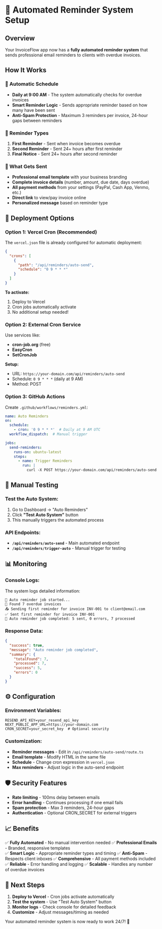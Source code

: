 # 🤖 Automated Reminder System Setup

## **Overview**
Your InvoiceFlow app now has a **fully automated reminder system** that sends professional email reminders to clients with overdue invoices.

## **How It Works**

### **🔄 Automatic Schedule**
- **Daily at 9:00 AM** - The system automatically checks for overdue invoices
- **Smart Reminder Logic** - Sends appropriate reminder based on how many have been sent
- **Anti-Spam Protection** - Maximum 3 reminders per invoice, 24-hour gaps between reminders

### **📧 Reminder Types**
1. **First Reminder** - Sent when invoice becomes overdue
2. **Second Reminder** - Sent 24+ hours after first reminder  
3. **Final Notice** - Sent 24+ hours after second reminder

### **🎯 What Gets Sent**
- **Professional email template** with your business branding
- **Complete invoice details** (number, amount, due date, days overdue)
- **All payment methods** from your settings (PayPal, Cash App, Venmo, etc.)
- **Direct link** to view/pay invoice online
- **Personalized message** based on reminder type

## **🚀 Deployment Options**

### **Option 1: Vercel Cron (Recommended)**
The `vercel.json` file is already configured for automatic deployment:

```json
{
  "crons": [
    {
      "path": "/api/reminders/auto-send",
      "schedule": "0 9 * * *"
    }
  ]
}
```

**To activate:**
1. Deploy to Vercel
2. Cron jobs automatically activate
3. No additional setup needed!

### **Option 2: External Cron Service**
Use services like:
- **cron-job.org** (free)
- **EasyCron** 
- **SetCronJob**

**Setup:**
- URL: `https://your-domain.com/api/reminders/auto-send`
- Schedule: `0 9 * * *` (daily at 9 AM)
- Method: POST

### **Option 3: GitHub Actions**
Create `.github/workflows/reminders.yml`:

```yaml
name: Auto Reminders
on:
  schedule:
    - cron: '0 9 * * *'  # Daily at 9 AM UTC
  workflow_dispatch:  # Manual trigger

jobs:
  send-reminders:
    runs-on: ubuntu-latest
    steps:
      - name: Trigger Reminders
        run: |
          curl -X POST https://your-domain.com/api/reminders/auto-send
```

## **🔧 Manual Testing**

### **Test the Auto System:**
1. Go to Dashboard → "Auto Reminders"
2. Click **"Test Auto System"** button
3. This manually triggers the automated process

### **API Endpoints:**
- **`/api/reminders/auto-send`** - Main automated endpoint
- **`/api/reminders/trigger-auto`** - Manual trigger for testing

## **📊 Monitoring**

### **Console Logs:**
The system logs detailed information:
```
🤖 Auto reminder job started...
📧 Found 7 overdue invoices
📤 Sending first reminder for invoice INV-001 to client@email.com
✅ Sent first reminder for invoice INV-001
🎉 Auto reminder job completed: 5 sent, 0 errors, 7 processed
```

### **Response Data:**
```json
{
  "success": true,
  "message": "Auto reminder job completed",
  "summary": {
    "totalFound": 7,
    "processed": 7,
    "success": 5,
    "errors": 0
  }
}
```

## **⚙️ Configuration**

### **Environment Variables:**
```env
RESEND_API_KEY=your_resend_api_key
NEXT_PUBLIC_APP_URL=https://your-domain.com
CRON_SECRET=your_secret_key  # Optional security
```

### **Customization:**
- **Reminder messages** - Edit in `/api/reminders/auto-send/route.ts`
- **Email template** - Modify HTML in the same file
- **Schedule** - Change cron expression in `vercel.json`
- **Max reminders** - Adjust logic in the auto-send endpoint

## **🛡️ Security Features**

- **Rate limiting** - 100ms delay between emails
- **Error handling** - Continues processing if one email fails
- **Spam protection** - Max 3 reminders, 24-hour gaps
- **Authentication** - Optional CRON_SECRET for external triggers

## **📈 Benefits**

✅ **Fully Automated** - No manual intervention needed
✅ **Professional Emails** - Branded, responsive templates  
✅ **Smart Logic** - Appropriate reminder types and timing
✅ **Anti-Spam** - Respects client inboxes
✅ **Comprehensive** - All payment methods included
✅ **Reliable** - Error handling and logging
✅ **Scalable** - Handles any number of overdue invoices

## **🎯 Next Steps**

1. **Deploy to Vercel** - Cron jobs activate automatically
2. **Test the system** - Use "Test Auto System" button
3. **Monitor logs** - Check console for detailed feedback
4. **Customize** - Adjust messages/timing as needed

Your automated reminder system is now ready to work 24/7! 🚀
